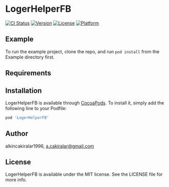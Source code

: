 # LogerHelperFB

[![CI Status](https://img.shields.io/travis/alkincakiralar1996/LogerHelperFB.svg?style=flat)](https://travis-ci.org/alkincakiralar1996/LogerHelperFB)
[![Version](https://img.shields.io/cocoapods/v/LogerHelperFB.svg?style=flat)](https://cocoapods.org/pods/LogerHelperFB)
[![License](https://img.shields.io/cocoapods/l/LogerHelperFB.svg?style=flat)](https://cocoapods.org/pods/LogerHelperFB)
[![Platform](https://img.shields.io/cocoapods/p/LogerHelperFB.svg?style=flat)](https://cocoapods.org/pods/LogerHelperFB)

## Example

To run the example project, clone the repo, and run `pod install` from the Example directory first.

## Requirements

## Installation

LogerHelperFB is available through [CocoaPods](https://cocoapods.org). To install
it, simply add the following line to your Podfile:

```ruby
pod 'LogerHelperFB'
```

## Author

alkincakiralar1996, a.cakiralar@gmail.com

## License

LogerHelperFB is available under the MIT license. See the LICENSE file for more info.
